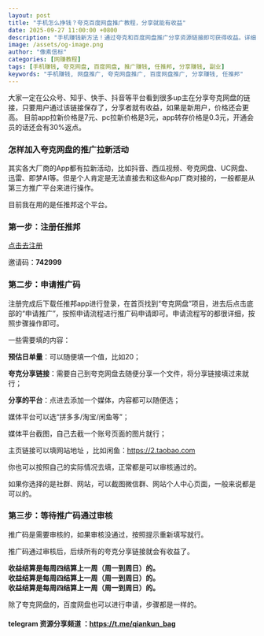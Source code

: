 ```yaml
---
layout: post
title: "手机怎么挣钱？夸克百度网盘推广教程，分享就能有收益"
date: 2025-09-27 11:00:00 +0800
description: "手机赚钱新方法！通过夸克和百度网盘推广分享资源链接即可获得收益。详细教程包含注册流程、申请步骤和收益结算方式。"
image: /assets/og-image.png
author: "像素信标"
categories: [网赚教程]
tags: [手机赚钱, 夸克网盘, 百度网盘, 推广赚钱, 任推邦, 分享赚钱, 副业]
keywords: "手机赚钱, 网盘推广, 夸克网盘推广, 百度网盘推广, 分享赚钱, 任推邦"
---
```


大家一定在公众号、知乎、快手、抖音等平台看到很多up主在分享夸克网盘的链接，只要用户通过该链接保存了，分享者就有收益，如果是新用户，价格还会更高。
目前app拉新价格是7元、pc拉新价格是3元，app转存价格是0.3元，开通会员的话还会有30%返点。

### 怎样加入夸克网盘的推广拉新活动

其实各大厂商的App都有拉新活动，比如抖音、西瓜视频、夸克网盘、UC网盘、迅雷、即梦AI等。但是个人肯定是无法直接去和这些App厂商对接的，一般都是从第三方推广平台来进行操作。

目前我在用的是任推邦这个平台。

### 第一步：注册任推邦

[点击去注册](https://dt.bd.cn/#/pages/login/register?invite_code=742999)

邀请码：**742999**

### 第二步：申请推广码

注册完成后下载任推邦app进行登录，在首页找到“夸克网盘”项目，进去后点击底部的“申请推广”，按照申请流程进行推广码申请即可。申请流程写的都很详细，按照步骤操作即可。

一些需要填的内容：

**预估日单量**：可以随便填一个值，比如20；

**夸克分享链接**：需要自己到夸克网盘去随便分享一个文件，将分享链接填过来就行；

**分享的平台**：点进去添加一个媒体，内容都可以随便选；

媒体平台可以选“拼多多/淘宝/闲鱼等”；

媒体平台截图，自己去截一个账号页面的图片就行；

主页链接可以填网站地址 ，比如闲鱼：https://2.taobao.com 

你也可以按照自己的实际情况去填，正常都是可以审核通过的。

如果你选择的是社群、网站，可以截图微信群、网站个人中心页面，一般来说都是可以的。


### 第三步：等待推广码通过审核
推广码是需要审核的，如果审核没通过，按照提示重新填写就行。

推广码通过审核后，后续所有的夸克分享链接就会有收益了。

**收益结算是每周四结算上一周（周一到周日）的。**  
**收益结算是每周四结算上一周（周一到周日）的。**  
**收益结算是每周四结算上一周（周一到周日）的。**  

除了夸克网盘的，百度网盘也可以进行申请，步骤都是一样的。

#### telegram 资源分享频道 ：https://t.me/qiankun_bag


